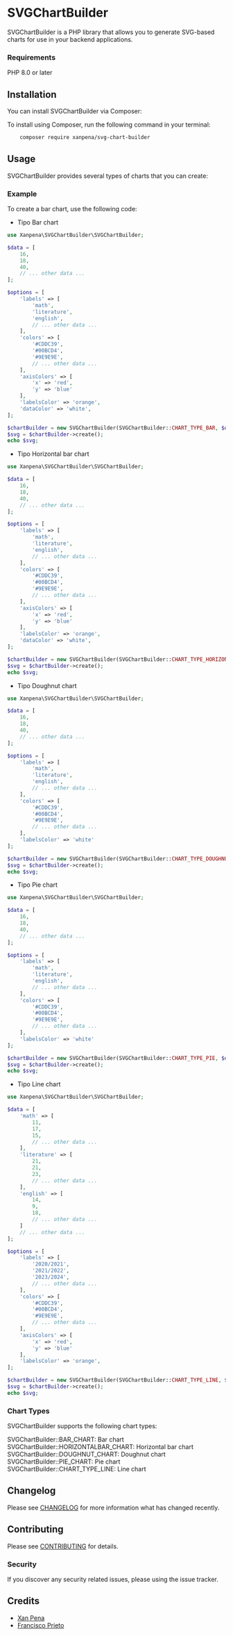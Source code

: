 # SVGChartBuilder

SVGChartBuilder is a PHP library that allows you to generate SVG-based charts for use in your backend applications.

### Requirements

PHP 8.0 or later

## Installation

You can install SVGChartBuilder via Composer:

To install using Composer, run the following command in your terminal:

```bash
    composer require xanpena/svg-chart-builder
```

## Usage

SVGChartBuilder provides several types of charts that you can create:

### Example

To create a bar chart, use the following code:

- Tipo Bar chart
```php
use Xanpena\SVGChartBuilder\SVGChartBuilder;

$data = [
    16,
    18,
    40,
    // ... other data ...
];

$options = [
    'labels' => [
        'math',
        'literature',
        'english',
        // ... other data ...
    ],
    'colors' => [
        '#CDDC39',
        '#00BCD4',
        '#9E9E9E',
        // ... other data ...
    ],
    'axisColors' => [
        'x' => 'red',
        'y' => 'blue'
    ],
    'labelsColor' => 'orange',
    'dataColor' => 'white',
];

$chartBuilder = new SVGChartBuilder(SVGChartBuilder::CHART_TYPE_BAR, $data, $options);
$svg = $chartBuilder->create();
echo $svg;
```

- Tipo Horizontal bar chart
```php
use Xanpena\SVGChartBuilder\SVGChartBuilder;

$data = [
    16,
    18,
    40,
    // ... other data ...
];

$options = [
    'labels' => [
        'math',
        'literature',
        'english',
        // ... other data ...
    ],
    'colors' => [
        '#CDDC39',
        '#00BCD4',
        '#9E9E9E',
        // ... other data ...
    ],
    'axisColors' => [
        'x' => 'red',
        'y' => 'blue'
    ],
    'labelsColor' => 'orange',
    'dataColor' => 'white',
];

$chartBuilder = new SVGChartBuilder(SVGChartBuilder::CHART_TYPE_HORIZONTALBAR, $data, $options);
$svg = $chartBuilder->create();
echo $svg;
```

- Tipo Doughnut chart
```php
use Xanpena\SVGChartBuilder\SVGChartBuilder;

$data = [
    16,
    18,
    40,
    // ... other data ...
];

$options = [
    'labels' => [
        'math',
        'literature',
        'english',
        // ... other data ...
    ],
    'colors' => [
        '#CDDC39',
        '#00BCD4',
        '#9E9E9E',
        // ... other data ...
    ],
    'labelsColor' => 'white'
];

$chartBuilder = new SVGChartBuilder(SVGChartBuilder::CHART_TYPE_DOUGHNUT, $data, $options);
$svg = $chartBuilder->create();
echo $svg;
```

- Tipo Pie chart
```php
use Xanpena\SVGChartBuilder\SVGChartBuilder;

$data = [
    16,
    18,
    40,
    // ... other data ...
];

$options = [
    'labels' => [
        'math',
        'literature',
        'english',
        // ... other data ...
    ],
    'colors' => [
        '#CDDC39',
        '#00BCD4',
        '#9E9E9E',
        // ... other data ...
    ],
    'labelsColor' => 'white'
];

$chartBuilder = new SVGChartBuilder(SVGChartBuilder::CHART_TYPE_PIE, $data, $options);
$svg = $chartBuilder->create();
echo $svg;
```

- Tipo Line chart
```php
use Xanpena\SVGChartBuilder\SVGChartBuilder;

$data = [
    'math' => [
        11,
        17,
        15,
        // ... other data ...
    ],
    'literature' => [
        21,
        21,
        23,
        // ... other data ...
    ],
    'english' => [
        14,
        9,
        18,
        // ... other data ...
    ]
    // ... other data ...
];

$options = [
    'labels' => [
        '2020/2021',
        '2021/2022',
        '2023/2024',
        // ... other data ...
    ],
    'colors' => [
        '#CDDC39',
        '#00BCD4',
        '#9E9E9E',
        // ... other data ...
    ],
    'axisColors' => [
        'x' => 'red',
        'y' => 'blue'
    ],
    'labelsColor' => 'orange',
];

$chartBuilder = new SVGChartBuilder(SVGChartBuilder::CHART_TYPE_LINE, $data, $options);
$svg = $chartBuilder->create();
echo $svg;
```

### Chart Types
SVGChartBuilder supports the following chart types:

SVGChartBuilder::BAR_CHART: Bar chart<br>
SVGChartBuilder::HORIZONTALBAR_CHART: Horizontal bar chart<br>
SVGChartBuilder::DOUGHNUT_CHART: Doughnut chart<br>
SVGChartBuilder::PIE_CHART: Pie chart<br>
SVGChartBuilder::CHART_TYPE_LINE: Line chart<br>


## Changelog

Please see [CHANGELOG](CHANGELOG.md) for more information what has changed recently.

## Contributing

Please see [CONTRIBUTING](CONTRIBUTING.md) for details.

### Security

If you discover any security related issues, please using the issue tracker.

## Credits

- [Xan Pena](https://github.com/xanpena)
- [Francisco Prieto](https://github.com/fjpj2310)
